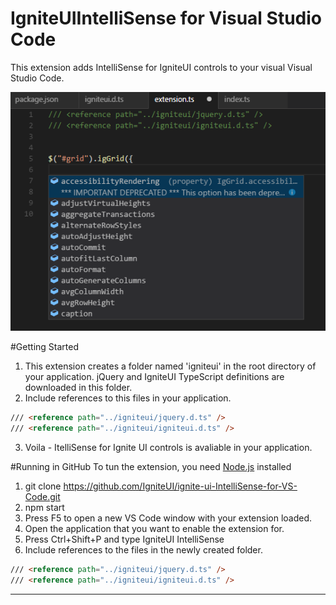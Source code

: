 ﻿# IgniteUIIntelliSense for Visual Studio Code

This extension adds IntelliSense for IgniteUI controls to your visual Visual Studio Code.


![](images/IntelliSense_Screenshot.png)


#Getting Started
1. This extension creates a folder named 'igniteui' in the root directory of your application. jQuery and IgniteUI TypeScript definitions are downloaded in this folder.
2. Include references to this files in your application.
 ```html
 /// <reference path="../igniteui/jquery.d.ts" />
/// <reference path="../igniteui/igniteui.d.ts" />
 ```
3. Voila - ItelliSense for Ignite UI controls is avaliable in your application.

#Running in GitHub
To tun the extension, you need [Node.js](https://nodejs.org/en/) installed
1. git clone https://github.com/IgniteUI/ignite-ui-IntelliSense-for-VS-Code.git
2. npm start
3. Press F5 to open a new VS Code window with your extension loaded.
4. Open the application that you want to enable the extension for.
5. Press Ctrl+Shift+P and type IgniteUI IntelliSense
6. Include references to the files in the newly created folder.

 ```html
 /// <reference path="../igniteui/jquery.d.ts" />
/// <reference path="../igniteui/igniteui.d.ts" />
 ```




-----------------------------------------------------------------------------------------------------------


